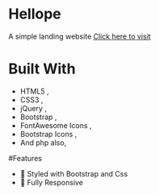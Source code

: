# Hellope
A simple landing website [ Click here to visit ]([http://www.example.com](http://localhost/hellope/index.php)http://localhost/hellope/index.php)
# Built With
* HTML5 ,
* CSS3 ,
* jQuery ,
* Bootstrap ,
* FontAwesome Icons ,
* Bootstrap Icons ,
* And php also, 

#Features
* 🎨 Styled with Bootstrap and Css
* 📱 Fully Responsive
